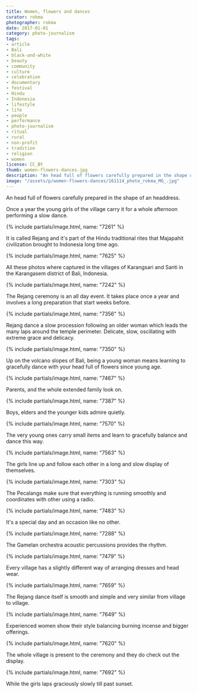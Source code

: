 ```yaml
---
title: Women, flowers and dances
curator: rokma
photographer: rokma
date: 2017-01-01
category: photo-journalism
tags:
- article
- Bali
- black-and-white
- beauty
- community
- culture
- celebration
- documentary
- festival
- Hindu
- Indonesia
- lifestyle
- life
- people
- performance
- photo-journalism
- ritual
- rural
- non-profit
- tradition
- religion
- women
license: CC_BY
thumb: women-flowers-dances.jpg
description: "An head full of flowers carefully prepared in the shape of an headdress. Once a year the young girls of the village carry it for a whole afternoon performing a slow dance."
image: "/assets/p/women-flowers-dances/161114_photo_rokma_MG_.jpg"
---
```


An head full of flowers carefully prepared in the shape of an headdress.

Once a year the young girls of the village carry it for a whole afternoon performing a slow dance.


{% include partials/image.html, name: "7261" %}

It is called Rejang and it's part of the Hindu traditional rites that Majapahit civilization brought to Indonesia long time ago.


{% include partials/image.html, name: "7625" %}

All these photos where captured in the villages of Karangsari and Santi in the Karangasem district of Bali, Indonesia.

{% include partials/image.html, name: "7242" %}

The Rejang ceremony is an all day event. It takes place once a year and involves a long preparation that start weeks before.

{% include partials/image.html, name: "7356" %}

Rejang dance a slow procession following an older woman which leads the many laps around the temple perimeter. Delicate, slow, oscillating with extreme grace and delicacy.

{% include partials/image.html, name: "7350" %}


Up on the volcano slopes of Bali, being a young woman means learning to gracefully dance with your head full of flowers since young age.


{% include partials/image.html, name: "7467" %}

Parents, and the whole extended family look on.

{% include partials/image.html, name: "7387" %}


Boys, elders and the younger kids admire quietly.


{% include partials/image.html, name: "7570" %}

The very young ones carry small items and learn to gracefully balance and dance this way.

{% include partials/image.html, name: "7563" %}

The girls line up and follow each other in a long and slow display of themselves.

{% include partials/image.html, name: "7303" %}

The Pecalangs make sure that everything is running smoothly and coordinates with other using a radio.

{% include partials/image.html, name: "7483" %}

It's a special day and an occasion like no other.

{% include partials/image.html, name: "7288" %}

The Gamelan orchestra acoustic percussions provides the rhythm.

{% include partials/image.html, name: "7479" %}

Every village has a slightly different way of arranging dresses and head wear.

{% include partials/image.html, name: "7659" %}

The Rejang dance itself is smooth and simple and very similar from village to village.

{% include partials/image.html, name: "7649" %}

Experienced women show their style balancing burning incense and bigger offerings.

{% include partials/image.html, name: "7620" %}

The whole village is present to the ceremony and they do check out the display.

{% include partials/image.html, name: "7692" %}

While the girls laps graciously slowly till past sunset.
